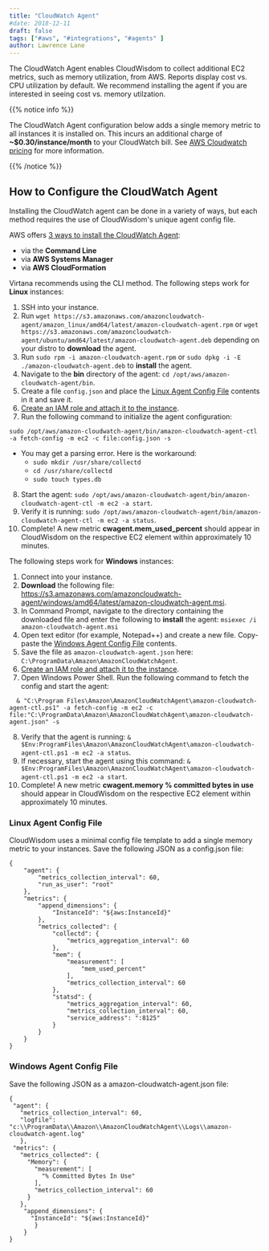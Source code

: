 ```yaml
---
title: "CloudWatch Agent"
#date: 2018-12-11
draft: false
tags: ["#aws", "#integrations", "#agents" ]
author: Lawrence Lane
---
```


The CloudWatch Agent enables CloudWisdom to collect additional EC2 metrics, such as memory utilization, from AWS. Reports display cost vs. CPU utilization by default. We recommend installing the agent if you are interested in seeing cost vs. memory utilzation.

{{% notice info %}}

The CloudWatch Agent configuration below adds a single memory metric to all instances it is installed on. This incurs an additional charge of **~$0.30/instance/month** to your CloudWatch bill. See [AWS Cloudwatch pricing](https://aws.amazon.com/cloudwatch/pricing/) for more information.

{{% /notice %}}


## How to Configure the CloudWatch Agent

Installing the CloudWatch agent can be done in a variety of ways, but each method requires the use of CloudWisdom's unique agent config file.

AWS offers [3 ways to install the CloudWatch Agent](https://docs.aws.amazon.com/AmazonCloudWatch/latest/monitoring/install-CloudWatch-Agent-on-EC2-Instance.html):

- via the **Command Line**
- via **AWS Systems Manager**
- via **AWS CloudFormation**


Virtana recommends using the CLI method. The following steps work for **Linux** instances:

1. SSH into your instance.
2. Run `wget https://s3.amazonaws.com/amazoncloudwatch-agent/amazon_linux/amd64/latest/amazon-cloudwatch-agent.rpm` or `wget https://s3.amazonaws.com/amazoncloudwatch-agent/ubuntu/amd64/latest/amazon-cloudwatch-agent.deb` depending on your distro to **download** the agent.
3. Run `sudo rpm -i amazon-cloudwatch-agent.rpm` or `sudo dpkg -i -E ./amazon-cloudwatch-agent.deb` to **install** the agent.
4. Navigate to the **bin** directory of the agent: `cd /opt/aws/amazon-cloudwatch-agent/bin`.
5. Create a file `config.json` and place the [Linux Agent Config File][2] contents in it and save it.
6. [Create an IAM role and attach it to the instance](https://docs.aws.amazon.com/AmazonCloudWatch/latest/monitoring/create-iam-roles-for-cloudwatch-agent-commandline.html).
7. Run the following command to initialize the agent configuration:
```
sudo /opt/aws/amazon-cloudwatch-agent/bin/amazon-cloudwatch-agent-ctl -a fetch-config -m ec2 -c file:config.json -s
```
   - You may get a parsing error. Here is the workaround:
     - `sudo mkdir /usr/share/collectd`
     - `cd /usr/share/collectd`
     - `sudo touch types.db`

8. Start the agent: `sudo /opt/aws/amazon-cloudwatch-agent/bin/amazon-cloudwatch-agent-ctl -m ec2 -a start`.
9. Verify it is running: `sudo /opt/aws/amazon-cloudwatch-agent/bin/amazon-cloudwatch-agent-ctl -m ec2 -a status`.
10. Complete! A new metric **cwagent.mem_used_percent** should appear in CloudWisdom on the respective EC2 element within approximately 10 minutes.

The following steps work for **Windows** instances:

1. Connect into your instance.
2. **Download** the following file: https://s3.amazonaws.com/amazoncloudwatch-agent/windows/amd64/latest/amazon-cloudwatch-agent.msi.
3. In Command Prompt, navigate to the directory containing the downloaded file and enter the following to **install** the agent:
`msiexec /i amazon-cloudwatch-agent.msi`
4. Open text editor (for example, Notepad++) and create a new file. Copy-paste the [Windows Agent Config File][3] contents.
5. Save the file as `amazon-cloudwatch-agent.json` here: `C:\ProgramData\Amazon\AmazonCloudWatchAgent`.
6. [Create an IAM role and attach it to the instance](https://docs.aws.amazon.com/AmazonCloudWatch/latest/monitoring/create-iam-roles-for-cloudwatch-agent-commandline.html).
7. Open Windows Power Shell. Run the following command to fetch the config and start the agent:
```
  & "C:\Program Files\Amazon\AmazonCloudWatchAgent\amazon-cloudwatch-agent-ctl.ps1" -a fetch-config -m ec2 -c file:"C:\ProgramData\Amazon\AmazonCloudWatchAgent\amazon-cloudwatch-agent.json" -s
```
8. Verify that the agent is running: `& $Env:ProgramFiles\Amazon\AmazonCloudWatchAgent\amazon-cloudwatch-agent-ctl.ps1 -m ec2 -a status`.
9. If necessary, start the agent using this command: `& $Env:ProgramFiles\Amazon\AmazonCloudWatchAgent\amazon-cloudwatch-agent-ctl.ps1 -m ec2 -a start`.
10. Complete! A new metric **cwagent.memory % committed bytes in use** should appear in CloudWisdom on the respective EC2 element within approximately 10 minutes.

### Linux Agent Config File

 CloudWisdom uses a minimal config file template to add a single memory metric to your instances. Save the following JSON as a config.json file:

```
{
    "agent": {
        "metrics_collection_interval": 60,
        "run_as_user": "root"
    },
    "metrics": {
        "append_dimensions": {
            "InstanceId": "${aws:InstanceId}"
        },
        "metrics_collected": {
            "collectd": {
                "metrics_aggregation_interval": 60
            },
            "mem": {
                "measurement": [
                    "mem_used_percent"
                ],
                "metrics_collection_interval": 60
            },
            "statsd": {
                "metrics_aggregation_interval": 60,
                "metrics_collection_interval": 60,
                "service_address": ":8125"
            }
        }
    }
}

```

### Windows Agent Config File

Save the following JSON as a amazon-cloudwatch-agent.json file:

```
{
 "agent": {
   "metrics_collection_interval": 60,
   "logfile": "c:\\ProgramData\\Amazon\\AmazonCloudWatchAgent\\Logs\\amazon-cloudwatch-agent.log"
   },
 "metrics": {
   "metrics_collected": {
     "Memory": {
       "measurement": [
         "% Committed Bytes In Use"
       ],
       "metrics_collection_interval": 60
     }
   },
	"append_dimensions": {
	  "InstanceId": "${aws:InstanceId}"
	   }
	}
}
```

[2]: /integrations/agents/cloudwatch-agent/#linux-agent-config-file
[3]: /integrations/agents/cloudwatch-agent/#windows-agent-config-file
